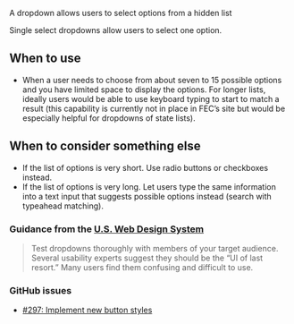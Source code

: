 A dropdown allows users to select options from a hidden list

Single select dropdowns allow users to select one option.

## When to use
- When a user needs to choose from about seven to 15 possible options and you have limited space to display the options. For longer lists, ideally users would be able to use keyboard typing to start to match a result (this capability is currently not in place in FEC’s site but would be especially helpful for dropdowns of state lists).

## When to consider something else
- If the list of options is very short. Use radio buttons or checkboxes instead.
- If the list of options is very long. Let users type the same information into a text input that suggests possible options instead (search with typeahead matching).

### Guidance from the [U.S. Web Design System](https://designsystem.digital.gov/components/form-controls/#dropdown)
> Test dropdowns thoroughly with members of your target audience. Several usability experts suggest they should be the “UI of last resort.” Many users find them confusing and difficult to use.

### GitHub issues
 - [#297: Implement new button styles](https://github.com/18F/fec-style/issues/297)
